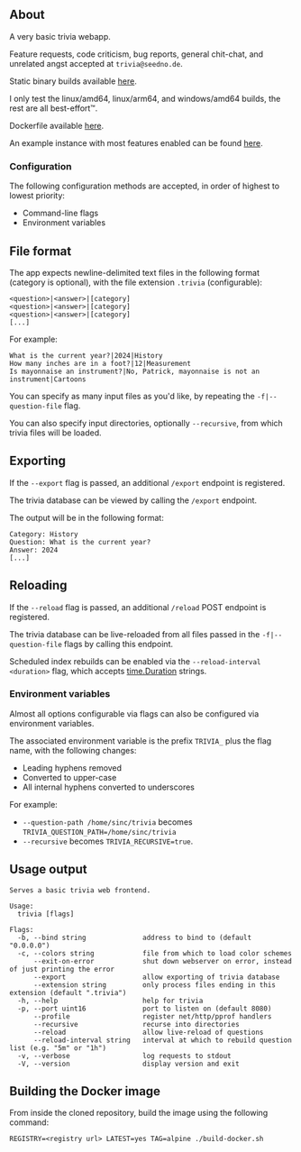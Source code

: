 ## About

A very basic trivia webapp.

Feature requests, code criticism, bug reports, general chit-chat, and unrelated angst accepted at `trivia@seedno.de`.

Static binary builds available [here](https://cdn.seedno.de/builds/trivia).

I only test the linux/amd64, linux/arm64, and windows/amd64 builds, the rest are all best-effort™.

Dockerfile available [here](https://raw.githubusercontent.com/Seednode/trivia/master/docker/Dockerfile).

An example instance with most features enabled can be found [here](https://trivia.seedno.de/).

### Configuration
The following configuration methods are accepted, in order of highest to lowest priority:
- Command-line flags
- Environment variables

## File format
The app expects newline-delimited text files in the following format (category is optional), with the file extension `.trivia` (configurable):
```
<question>|<answer>|[category]
<question>|<answer>|[category]
<question>|<answer>|[category]
[...]
```

For example:
```
What is the current year?|2024|History
How many inches are in a foot?|12|Measurement
Is mayonnaise an instrument?|No, Patrick, mayonnaise is not an instrument|Cartoons
```

You can specify as many input files as you'd like, by repeating the `-f|--question-file` flag.

You can also specify input directories, optionally `--recursive`, from which trivia files will be loaded.

## Exporting
If the `--export` flag is passed, an additional `/export` endpoint is registered.

The trivia database can be viewed by calling the `/export` endpoint.

The output will be in the following format:
```
Category: History
Question: What is the current year?
Answer: 2024
[...]
```

## Reloading
If the `--reload` flag is passed, an additional `/reload` POST endpoint is registered.

The trivia database can be live-reloaded from all files passed in the `-f|--question-file` flags by calling this endpoint.

Scheduled index rebuilds can be enabled via the `--reload-interval <duration>` flag, which accepts [time.Duration](https://pkg.go.dev/time#ParseDuration) strings.

### Environment variables
Almost all options configurable via flags can also be configured via environment variables. 

The associated environment variable is the prefix `TRIVIA_` plus the flag name, with the following changes:
- Leading hyphens removed
- Converted to upper-case
- All internal hyphens converted to underscores

For example:
- `--question-path /home/sinc/trivia` becomes `TRIVIA_QUESTION_PATH=/home/sinc/trivia`
- `--recursive` becomes `TRIVIA_RECURSIVE=true`.

## Usage output
```
Serves a basic trivia web frontend.

Usage:
  trivia [flags]

Flags:
  -b, --bind string              address to bind to (default "0.0.0.0")
  -c, --colors string            file from which to load color schemes
      --exit-on-error            shut down webserver on error, instead of just printing the error
      --export                   allow exporting of trivia database
      --extension string         only process files ending in this extension (default ".trivia")
  -h, --help                     help for trivia
  -p, --port uint16              port to listen on (default 8080)
      --profile                  register net/http/pprof handlers
      --recursive                recurse into directories
      --reload                   allow live-reload of questions
      --reload-interval string   interval at which to rebuild question list (e.g. "5m" or "1h")
  -v, --verbose                  log requests to stdout
  -V, --version                  display version and exit
```

## Building the Docker image
From inside the cloned repository, build the image using the following command:

`REGISTRY=<registry url> LATEST=yes TAG=alpine ./build-docker.sh`